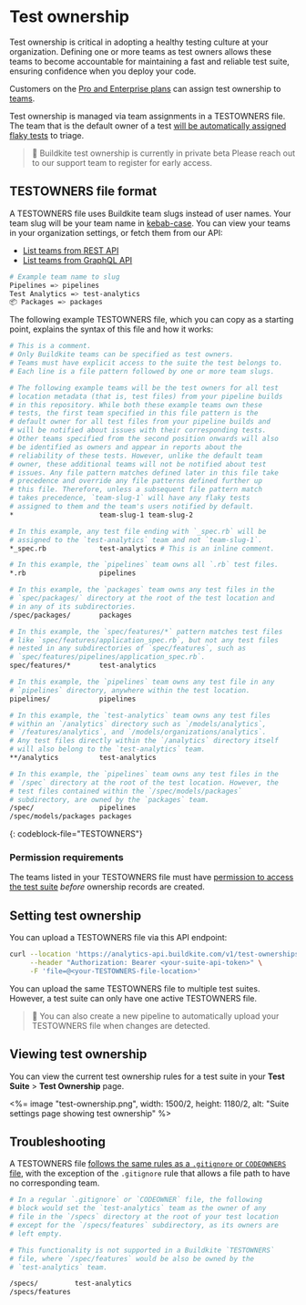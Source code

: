 # Test ownership

Test ownership is critical in adopting a healthy testing culture at your organization. Defining one or more teams as test owners allows these teams to become accountable for maintaining a fast and reliable test suite, ensuring confidence when you deploy your code.

Customers on the [Pro and Enterprise plans](https://buildkite.com/pricing) can assign test ownership to [teams](/docs/test-engine/permissions#manage-teams-and-permissions).

Test ownership is managed via team assignments in a TESTOWNERS file. The team that is the default owner of a test [will be automatically assigned flaky tests](/docs/test-engine/flaky-test-assignment) to triage.

> 🚧 Buildkite test ownership is currently in private beta
> Please reach out to our support team to register for early access.

## TESTOWNERS file format

A TESTOWNERS file uses Buildkite team slugs instead of user names. Your team slug will be your team name in [kebab-case](https://en.wikipedia.org/wiki/Letter_case#Kebab_case). You can view your teams in your organization settings, or fetch them from our API:

- [List teams from REST API](/docs/apis/rest_api/teams#list-teams)
- [List teams from GraphQL API](/docs/apis/graphql/schemas/object/team)

```bash
# Example team name to slug
Pipelines => pipelines
Test Analytics => test-analytics
📦 Packages => packages
```

The following example TESTOWNERS file, which you can copy as a starting point, explains the syntax of this file and how it works:

```bash
# This is a comment.
# Only Buildkite teams can be specified as test owners.
# Teams must have explicit access to the suite the test belongs to.
# Each line is a file pattern followed by one or more team slugs.

# The following example teams will be the test owners for all test
# location metadata (that is, test files) from your pipeline builds
# in this repository. While both these example teams own these
# tests, the first team specified in this file pattern is the
# default owner for all test files from your pipeline builds and
# will be notified about issues with their corresponding tests.
# Other teams specified from the second position onwards will also
# be identified as owners and appear in reports about the
# reliability of these tests. However, unlike the default team
# owner, these additional teams will not be notified about test
# issues. Any file pattern matches defined later in this file take
# precedence and override any file patterns defined further up
# this file. Therefore, unless a subsequent file pattern match
# takes precedence, `team-slug-1` will have any flaky tests
# assigned to them and the team's users notified by default.
*                     team-slug-1 team-slug-2

# In this example, any test file ending with `_spec.rb` will be
# assigned to the `test-analytics` team and not `team-slug-1`.
*_spec.rb             test-analytics # This is an inline comment.

# In this example, the `pipelines` team owns all `.rb` test files.
*.rb                  pipelines

# In this example, the `packages` team owns any test files in the
# `spec/packages/` directory at the root of the test location and
# in any of its subdirectories.
/spec/packages/       packages

# In this example, the `spec/features/*` pattern matches test files
# like `spec/features/application_spec.rb`, but not any test files
# nested in any subdirectories of `spec/features`, such as
# `spec/features/pipelines/application_spec.rb`.
spec/features/*       test-analytics

# In this example, the `pipelines` team owns any test file in any
# `pipelines` directory, anywhere within the test location.
pipelines/            pipelines

# In this example, the `test-analytics` team owns any test files
# within an `/analytics` directory such as `/models/analytics`,
# `/features/analytics`, and `/models/organizations/analytics`.
# Any test files directly within the `/analytics` directory itself
# will also belong to the `test-analytics` team.
**/analytics          test-analytics

# In this example, the `pipelines` team owns any test files in the
# `/spec` directory at the root of the test location. However, the
# test files contained within the `/spec/models/packages`
# subdirectory, are owned by the `packages` team.
/spec/                pipelines
/spec/models/packages packages
```
{: codeblock-file="TESTOWNERS"}

### Permission requirements

The teams listed in your TESTOWNERS file must have [permission to access the test suite](/docs/test-engine/permissions#manage-teams-and-permissions-test-suite-level-permissions) _before_ ownership records are created.

## Setting test ownership

You can upload a TESTOWNERS file via this API endpoint:

```bash
curl --location 'https://analytics-api.buildkite.com/v1/test-ownerships' \
     --header "Authorization: Bearer <your-suite-api-token>" \
     -F 'file=@<your-TESTOWNERS-file-location>'
```

You can upload the same TESTOWNERS file to multiple test suites. However, a test suite can only have one active TESTOWNERS file.

> 📘
> You can also create a new pipeline to automatically upload your TESTOWNERS file when changes are detected.

## Viewing test ownership

You can view the current test ownership rules for a test suite in your **Test Suite** > **Test Ownership** page.

<%= image "test-ownership.png", width: 1500/2, height: 1180/2, alt: "Suite settings page showing test ownership" %>

## Troubleshooting

A TESTOWNERS file [follows the same rules as a `.gitignore` or `CODEOWNERS` file](https://docs.github.com/en/repositories/managing-your-repositorys-settings-and-features/customizing-your-repository/about-code-owners#example-of-a-codeowners-file), with the exception of the `.gitignore` rule that allows a file path to have no corresponding team.

```bash
# In a regular `.gitignore` or `CODEOWNER` file, the following
# block would set the `test-analytics` team as the owner of any
# file in the `/specs` directory at the root of your test location
# except for the `/specs/features` subdirectory, as its owners are
# left empty.

# This functionality is not supported in a Buildkite `TESTOWNERS`
# file, where `/spec/features` would be also be owned by the
# `test-analytics` team.

/specs/         test-analytics
/specs/features
```
